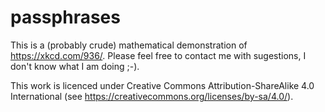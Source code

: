 passphrases
===========

This is a (probably crude) mathematical demonstration of https://xkcd.com/936/. Please feel free to contact me with sugestions, I don't know what I am doing ;-).

This work is licenced under Creative Commons Attribution-ShareAlike 4.0 International (see https://creativecommons.org/licenses/by-sa/4.0/).
